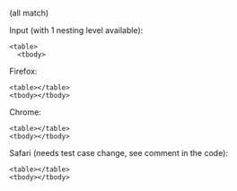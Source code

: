(all match)

Input (with 1 nesting level available):
```
<table>
  <tbody>
```

Firefox:
```
<table></table>
<tbody></tbody>
```

Chrome:
```
<table></table>
<tbody></tbody>
```

Safari (needs test case change, see comment in the code):
```
<table></table>
<tbody></tbody>
```